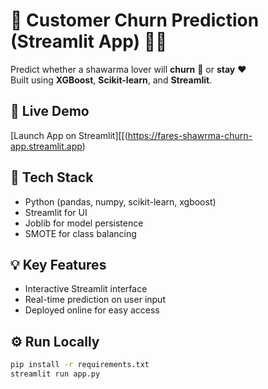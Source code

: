 # 🌯 Customer Churn Prediction (Streamlit App) 🥤🍅

Predict whether a shawarma lover will **churn** 🌯 or **stay** ❤️  
Built using **XGBoost**, **Scikit-learn**, and **Streamlit**.

## 🚀 Live Demo
[Launch App on Streamlit][[(https://fares-shawrma-churn-app.streamlit.app)


## 🧠 Tech Stack
- Python (pandas, numpy, scikit-learn, xgboost)
- Streamlit for UI
- Joblib for model persistence
- SMOTE for class balancing

## 💡 Key Features
- Interactive Streamlit interface
- Real-time prediction on user input
- Deployed online for easy access

## ⚙️ Run Locally
```bash
pip install -r requirements.txt
streamlit run app.py

